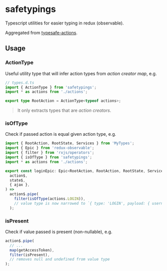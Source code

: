 # safetypings

Typescript utilities for easier typing in redux (observable).

Aggregated from [typesafe-actions](https://github.com/piotrwitek/typesafe-actions).

## Usage

### ActionType

Useful utility type that will infer action types from _action creator map_, e.g.

```ts
// types.d.ts
import { ActionType } from 'safetypings';
import * as actions from './actions';

export type RootAction = ActionType<typeof actions>;
```

> It only extracts types that are _action creators_.

### isOfType

Check if passed action is equal given action type, e.g.

```ts
import { RootAction, RootState, Services } from 'MyTypes';
import { Epic } from 'redux-observable';
import { filter } from 'rxjs/operators';
import { isOfType } from 'safetypings';
import * as actions from './actions';

export const loginEpic: Epic<RootAction, RootAction, RootState, Services> = (
  action$,
  state$,
  { ajax },
) =>
  action$.pipe(
    filter(isOfType(actions.LOGIN)),
    // value type is now narrowed to `{ type: 'LOGIN', payload: { username: string } }`
  );
```

### isPresent

Check if value passed is present (non-nullable), e.g.

```ts
action$.pipe(
  // ...
  map(getAccessToken),
  filter(isPresent),
  // removes null and undefined from value type
);
```
